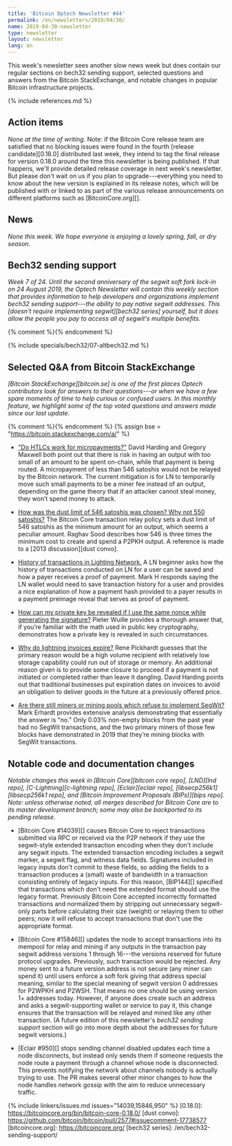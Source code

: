 ```yaml
---
title: 'Bitcoin Optech Newsletter #44'
permalink: /en/newsletters/2019/04/30/
name: 2019-04-30-newsletter
type: newsletter
layout: newsletter
lang: en
---
```

This week's newsletter sees another slow news week but does contain our
regular sections on bech32 sending support, selected questions and
answers from the Bitcoin StackExchange, and notable changes in popular
Bitcoin infrastructure projects.

{% include references.md %}

## Action items

*None at the time of writing.*  Note: if the Bitcoin Core release team
are satisfied that no blocking issues were found in the fourth [release
candidate][0.18.0] distributed last week, they intend to tag the final
release for version 0.18.0 around the time this newsletter is being
published.  If that happens, we'll provide detailed release coverage in
next week's newsletter.  But please don't wait on us if you plan to
upgrade---everything you need to know about the new version is explained
in its release notes, which will be published with or linked to as part
of the various release announcements on different platforms such as
[BitcoinCore.org][].

## News

*None this week.  We hope everyone is enjoying a lovely spring, fall, or
dry season.*

## Bech32 sending support

*Week 7 of 24.  Until the second anniversary of the segwit soft
fork lock-in on 24 August 2019, the Optech Newsletter will contain this
weekly section that provides information to help developers and
organizations implement bech32 sending support---the ability to pay
native segwit addresses.  This [doesn't require implementing
segwit][bech32 series] yourself, but it does allow the people you pay to
access all of segwit's multiple benefits.*

{% comment %}<!-- weekly reminder for harding: check Bech32 Adoption
wiki page for changes -->{% endcomment %}

{% include specials/bech32/07-altbech32.md %}

## Selected Q&A from Bitcoin StackExchange

*[Bitcoin StackExchange][bitcoin.se] is one of the first places Optech
contributors look for answers to their questions---or when we have a
few spare moments of time to help curious or confused users.  In
this monthly feature, we highlight some of the top voted questions and
answers made since our last update.*

{% comment %}<!-- https://bitcoin.stackexchange.com/search?tab=votes&q=created%3a1m..%20is%3aanswer -->{%
endcomment %}
{% assign bse = "https://bitcoin.stackexchange.com/a/" %}

- ["Do HTLCs work for micropayments?"]({{bse}}85650) David Harding
  and Gregory Maxwell both point out that there is risk in having an output
  with too small of an amount to be spent on-chain, while that payment
  is being routed. A micropayment of less than 546 satoshis would not
  be relayed by the Bitcoin network. The current mitigation is for LN to
  temporarily move such small payments to be a miner fee instead of an
  output, depending on the game theory that if an attacker cannot steal
  money, they won’t spend money to attack.

- [How was the dust limit of 546 satoshis was chosen? Why not 550
  satoshis?]({{bse}}86068) The Bitcoin Core transaction relay policy
  sets a dust limit of 546 satoshis as the minimum amount for an output,
  which seems a peculiar amount. Raghav Sood describes how 546 is three
  times the minimum cost to create and spend a P2PKH output. A reference
  is made to a [2013 discussion][dust convo].

- [History of transactions in Lighting Network.]({{bse}}85901) A LN
  beginner asks how the history of transactions conducted on LN for a
  user can be saved and how a payer receives a proof of payment. Mark H
  responds saying the LN wallet would need to save transaction history
  for a user and provides a nice explanation of how a payment hash
  provided to a payer results in a payment preimage reveal that serves
  as proof of payment.

- [How can my private key be revealed if I use the same nonce while
  generating the signature?]({{bse}}85638) Pieter Wuille provides a
  thorough answer that, if you’re familiar with the math used in
  public key cryptography, demonstrates how a private
  key is revealed in such circumstances.

- [Why do lightning invoices expire?]({{bse}}85981) Rene Pickhardt
  guesses that the primary reason would be a high
  volume recipient with relatively low storage capability could run out
  of storage or memory. An additional reason given is to provide some closure to
  proceed if a payment is not initiated or completed rather than leave
  it dangling. David Harding points out that traditional businesses put
  expiration dates on invoices to avoid an obligation to deliver goods in the
  future at a previously offered price.

- [Are there still miners or mining pools which refuse to implement
  SegWit?]({{bse}}86208) Mark Erhardt provides extensive analysis demonstrating
  that essentially the answer is "no." Only 0.03% non-empty blocks from
  the past year had no SegWit transactions, and the two primary miners of
  those few blocks have demonstrated in 2019 that they’re mining blocks
  with SegWit transactions.

## Notable code and documentation changes

*Notable changes this week in [Bitcoin Core][bitcoin core repo],
[LND][lnd repo], [C-Lightning][c-lightning repo], [Eclair][eclair repo],
[libsecp256k1][libsecp256k1 repo], and [Bitcoin Improvement Proposals
(BIPs)][bips repo].  Note: unless otherwise noted, all merges described
for Bitcoin Core are to its master development branch; some may also be
backported to its pending release.*

- [Bitcoin Core #14039][] causes Bitcoin Core to reject transactions
  submitted via RPC or received via the P2P network
  if they use the segwit-style extended transaction encoding when they
  don't include any segwit inputs.  The extended transaction encoding
  includes a segwit marker, a segwit flag, and witness data fields.
  Signatures included in legacy inputs don't commit to these fields, so
  adding the fields to a transaction produces a (small) waste of
  bandwidth in a transaction consisting entirely of legacy inputs.  For
  this reason, [BIP144][] specified that transactions which don't need
  the extended format should use the legacy format.  Previously Bitcoin Core accepted
  incorrectly formatted transactions and normalized them by stripping out
  unnecessary segwit-only parts before calculating their size (weight) or
  relaying them to other peers; now it will refuse to accept
  transactions that don't use the appropriate format.

- [Bitcoin Core #15846][] updates the node to accept transactions into
  its mempool for relay and mining if any outputs in the transaction pay
  segwit address versions 1 through 16---the versions reserved for
  future protocol upgrades.  Previously, such transaction would be
  rejected.  Any money sent to a future version address is not secure
  (any miner can spend it) until users enforce a soft fork giving that
  address special meaning, similar to the special meaning of segwit
  version 0 addresses for P2WPKH and P2WSH.  That means no one should be
  using version 1+ addresses today.  However, if anyone does create such
  an address and asks a segwit-supporting wallet or service to pay it,
  this change ensures that the transaction will be relayed and mined
  like any other transaction.  (A future edition of
  this newsletter's *bech32 sending support* section will go into more
  depth about the addresses for future segwit versions.)

- [Eclair #950][] stops sending channel disabled updates each time a
  node disconnects, but instead only sends them if someone requests the
  node route a payment through a channel whose node is disconnected.
  This prevents notifying the network about channels nobody is actually
  trying to use.  The PR makes several other minor changes to how the
  node handles network gossip with the aim to reduce unnecessary
  traffic.

{% include linkers/issues.md issues="14039,15846,950" %}
[0.18.0]: https://bitcoincore.org/bin/bitcoin-core-0.18.0/
[dust convo]: https://github.com/bitcoin/bitcoin/pull/2577#issuecomment-17738577
[bitcoincore.org]: https://bitcoincore.org/
[bech32 series]: /en/bech32-sending-support/
